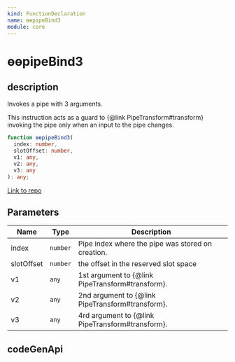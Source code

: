 ```yaml
---
kind: FunctionDeclaration
name: ɵɵpipeBind3
module: core
---
```


# ɵɵpipeBind3

## description

Invokes a pipe with 3 arguments.

This instruction acts as a guard to {@link PipeTransform#transform} invoking
the pipe only when an input to the pipe changes.

```ts
function ɵɵpipeBind3(
  index: number,
  slotOffset: number,
  v1: any,
  v2: any,
  v3: any
): any;
```

[Link to repo](https://github.com/timdeschryver/angular/blob/master/packages/core/src/render3/pipe.ts#L143-L152)

## Parameters

| Name       | Type     | Description                                       |
| ---------- | -------- | ------------------------------------------------- |
| index      | `number` | Pipe index where the pipe was stored on creation. |
| slotOffset | `number` | the offset in the reserved slot space             |
| v1         | `any`    | 1st argument to {@link PipeTransform#transform}.  |
| v2         | `any`    | 2nd argument to {@link PipeTransform#transform}.  |
| v3         | `any`    | 4rd argument to {@link PipeTransform#transform}.  |

## codeGenApi
